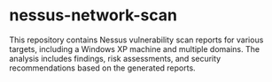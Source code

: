 # nessus-network-scan
This repository contains Nessus vulnerability scan reports for various targets, including a Windows XP machine and multiple domains. The analysis includes findings, risk assessments, and security recommendations based on the generated reports.

